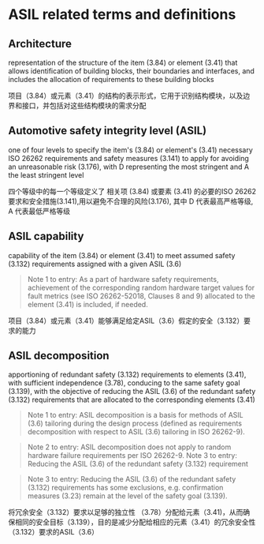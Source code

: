 # ASIL related terms and definitions

## Architecture

representation of the structure of the item \(3.84\) or element \(3.41\) that allows identification of building blocks, their boundaries and interfaces, and includes the allocation of requirements to these building blocks 

项目（3.84）或元素（3.41）的结构的表示形式，它用于识别结构模块，以及边界和接口，并包括对这些结构模块的需求分配

## Automotive safety integrity level \(ASIL\)

one of four levels to specify the item's \(3.84\) or element's \(3.41\) necessary ISO 26262 requirements and safety measures \(3.141\) to apply for avoiding an unreasonable risk \(3.176\), with D representing the most stringent and A the least stringent level

四个等级中的每一个等级定义了 相关项 \(3.84\) 或要素 \(3.41\) 的必要的ISO 26262 要求和安全措施\(3.141\),用以避免不合理的风险\(3.176\), 其中 D 代表最高严格等级, A 代表最低严格等级

## ASIL capability

capability of the item \(3.84\) or element \(3.41\) to meet assumed safety \(3.132\) requirements assigned with a given ASIL \(3.6\)

> Note 1 to entry: As a part of hardware safety requirements, achievement of the corresponding random hardware target values for fault metrics \(see ISO 26262-52018, Clauses 8 and 9\) allocated to the element \(3.41\) is included, if needed.

项目（3.84）或元素（3.41）能够满足给定ASIL（3.6）假定的安全（3.132）要求的能力

## ASIL decomposition

apportioning of redundant safety \(3.132\) requirements to elements \(3.41\), with sufficient independence \(3.78\), conducing to the same safety goal \(3.139\), with the objective of reducing the ASIL \(3.6\) of the redundant safety \(3.132\) requirements that are allocated to the corresponding elements \(3.41\)

> Note 1 to entry: ASIL decomposition is a basis for methods of ASIL \(3.6\) tailoring during the design process \(defined as requirements decomposition with respect to ASIL \(3.6\) tailoring in ISO 26262-9\).

> Note 2 to entry: ASIL decomposition does not apply to random hardware failure requirements per ISO 26262-9. Note 3 to entry: Reducing the ASIL \(3.6\) of the redundant safety \(3.132\) requirement

> Note 3 to entry: Reducing the ASIL \(3.6\) of the redundant safety \(3.132\) requirements has some exclusions, e.g. confirmation measures \(3.23\) remain at the level of the safety goal \(3.139\).

将冗余安全（3.132）要求以足够的独立性 （3.78）分配给元素（3.41\)，从而确保相同的安全目标（3.139），目的是减少分配给相应的元素（3.41）的冗余安全性（3.132）要求的ASIL（3.6）







